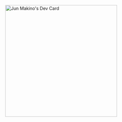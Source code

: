 <a href="https://app.daily.dev/bcm1992"><img src="https://api.daily.dev/devcards/v2/orgRSxoN8UVlRbZd2Xksi.png?r=c7u&type=default" width="356" alt="Jun Makino's Dev Card"/></a>
